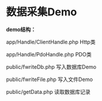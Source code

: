 # 数据采集Demo

**demo结构：**

app/Handle/ClientHandle.php   Http类

app/Handle/PdoHandle.php      PDO类

public/fwriteDb.php    写入数据库Demo

public/fwriteFile.php  写入文件Demo

public/getData.php     读取数据库记录